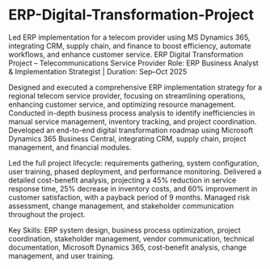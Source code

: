 # ERP-Digital-Transformation-Project
Led ERP implementation for a telecom provider using MS Dynamics 365, integrating CRM, supply chain, and finance to boost efficiency, automate workflows, and enhance customer service.
ERP Digital Transformation Project – Telecommunications Service Provider
Role: ERP Business Analyst & Implementation Strategist | Duration: Sep–Oct 2025

Designed and executed a comprehensive ERP implementation strategy for a regional telecom service provider, focusing on streamlining operations, enhancing customer service, and optimizing resource management. Conducted in-depth business process analysis to identify inefficiencies in manual service management, inventory tracking, and project coordination. Developed an end-to-end digital transformation roadmap using Microsoft Dynamics 365 Business Central, integrating CRM, supply chain, project management, and financial modules.

Led the full project lifecycle: requirements gathering, system configuration, user training, phased deployment, and performance monitoring. Delivered a detailed cost-benefit analysis, projecting a 45% reduction in service response time, 25% decrease in inventory costs, and 60% improvement in customer satisfaction, with a payback period of 9 months. Managed risk assessment, change management, and stakeholder communication throughout the project.

Key Skills:
ERP system design, business process optimization, project coordination, stakeholder management, vendor communication, technical documentation, Microsoft Dynamics 365, cost-benefit analysis, change management, and user training.
